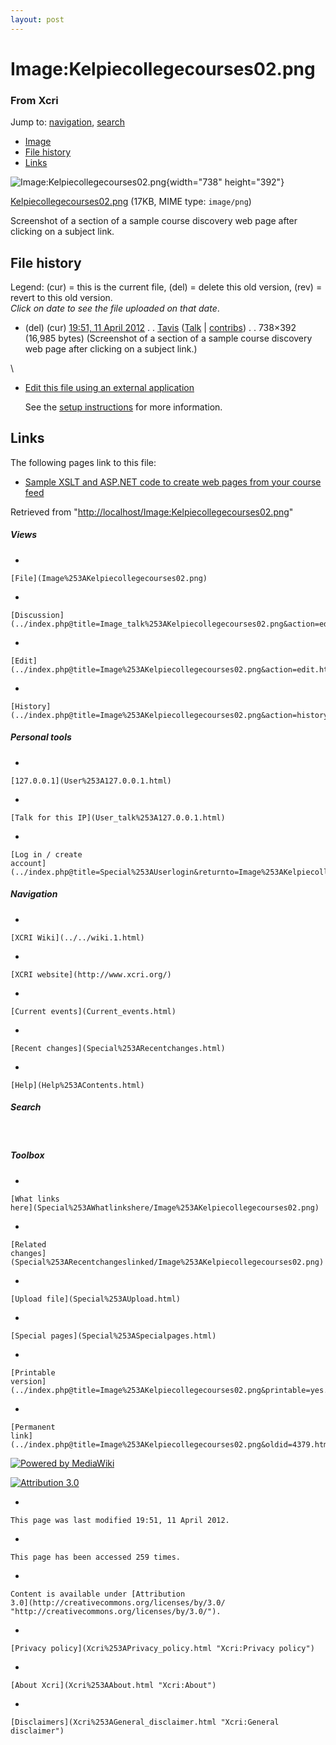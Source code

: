 ```yaml
---
layout: post
---
```








Image:Kelpiecollegecourses02.png 
================================













### From Xcri 







Jump to:
[navigation](Image%253AKelpiecollegecourses02.png#column-one),
[search](Image%253AKelpiecollegecourses02.png#searchInput)



-   [Image](Image%253AKelpiecollegecourses02.png#file)
-   [File
    history](Image%253AKelpiecollegecourses02.png#filehistory)
-   [Links](Image%253AKelpiecollegecourses02.png#filelinks)



![Image:Kelpiecollegecourses02.png](http://localhost/wiki/images/c/cc/Kelpiecollegecourses02.png){width="738"
height="392"}





[Kelpiecollegecourses02.png](http://localhost/wiki/images/c/cc/Kelpiecollegecourses02.png "Kelpiecollegecourses02.png")‎
 (17KB, MIME type: `image/png`)



Screenshot of a section of a sample course discovery web page after
clicking on a subject link.

File history 
------------

Legend: (cur) = this is the current file, (del) = delete this old
version, (rev) = revert to this old version.\
*Click on date to see the file uploaded on that date*.

-   (del) (cur) [19:51, 11 April
    2012](http://localhost/wiki/images/c/cc/Kelpiecollegecourses02.png "/wiki/images/c/cc/Kelpiecollegecourses02.png") .
    .
    [Tavis](../index.php@title=User%253ATavis&action=edit.html "User:Tavis")
    ([Talk](../index.php@title=User_talk%253ATavis&action=edit.html "User talk:Tavis")
    |
    [contribs](Special%253AContributions/Tavis.html "Special:Contributions/Tavis")) .
    . 738×392 (16,985 bytes) (Screenshot of a
    section of a sample course discovery web page after clicking on a
    subject link.)

\
-   [Edit this file using an external
    application](../index.php@title=Image%253AKelpiecollegecourses02.png&action=edit&externaledit=true&mode=file "Image:Kelpiecollegecourses02.png")
    

    See the [setup
    instructions](http://meta.wikimedia.org/wiki/Help:External_editors "http://meta.wikimedia.org/wiki/Help:External_editors") for more information.

    

Links 
-----

The following pages link to this file:

-   [Sample XSLT and ASP.NET code to create web pages from your course
    feed](Sample_XSLT_and_ASP.NET_code_to_create_web_pages_from_your_course_feed.html "Sample XSLT and ASP.NET code to create web pages from your course feed")



Retrieved from
"[http://localhost/Image:Kelpiecollegecourses02.png](Image%253AKelpiecollegecourses02.png)"

















##### Views



-   

    

    [File](Image%253AKelpiecollegecourses02.png)
-   

    

    [Discussion](../index.php@title=Image_talk%253AKelpiecollegecourses02.png&action=edit.html)
-   

    

    [Edit](../index.php@title=Image%253AKelpiecollegecourses02.png&action=edit.html)
-   

    

    [History](../index.php@title=Image%253AKelpiecollegecourses02.png&action=history.html)







##### Personal tools



-   

    

    [127.0.0.1](User%253A127.0.0.1.html)
-   

    

    [Talk for this IP](User_talk%253A127.0.0.1.html)
-   

    

    [Log in / create
    account](../index.php@title=Special%253AUserlogin&returnto=Image%253AKelpiecollegecourses02.png)











[](../../wiki.1.html "XCRI Wiki")





##### Navigation



-   

    

    [XCRI Wiki](../../wiki.1.html)
-   

    

    [XCRI website](http://www.xcri.org/)
-   

    

    [Current events](Current_events.html)
-   

    

    [Recent changes](Special%253ARecentchanges.html)
-   

    

    [Help](Help%253AContents.html)







##### Search





 









##### Toolbox



-   

    

    [What links
    here](Special%253AWhatlinkshere/Image%253AKelpiecollegecourses02.png)
-   

    

    [Related
    changes](Special%253ARecentchangeslinked/Image%253AKelpiecollegecourses02.png)
-   

    

    [Upload file](Special%253AUpload.html)
-   

    

    [Special pages](Special%253ASpecialpages.html)
-   

    

    [Printable
    version](../index.php@title=Image%253AKelpiecollegecourses02.png&printable=yes.html)
-   

    

    [Permanent
    link](../index.php@title=Image%253AKelpiecollegecourses02.png&oldid=4379.html)















[![Powered by
MediaWiki](../skins/common/images/poweredby_mediawiki_88x31.png)](http://www.mediawiki.org/)





[![Attribution 3.0
](http://i.creativecommons.org/l/by/3.0/88x31.png)](http://creativecommons.org/licenses/by/3.0/)



-   

    

    This page was last modified 19:51, 11 April 2012.
-   

    

    This page has been accessed 259 times.
-   

    

    Content is available under [Attribution
    3.0](http://creativecommons.org/licenses/by/3.0/ "http://creativecommons.org/licenses/by/3.0/").
-   

    

    [Privacy policy](Xcri%253APrivacy_policy.html "Xcri:Privacy policy")
-   

    

    [About Xcri](Xcri%253AAbout.html "Xcri:About")
-   

    

    [Disclaimers](Xcri%253AGeneral_disclaimer.html "Xcri:General disclaimer")




